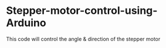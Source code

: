 # Stepper-motor-control-using-Arduino
This code will control the angle &amp; direction of the stepper motor
